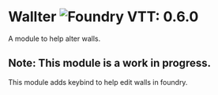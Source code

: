 # Wallter ![Foundry VTT: 0.6.0](https://img.shields.io/badge/Foundry%20VTT-0.6.0-yellow?style=plastic)

A module to help alter walls.

## Note: This module is a work in progress.

This module adds keybind to help edit walls in foundry.